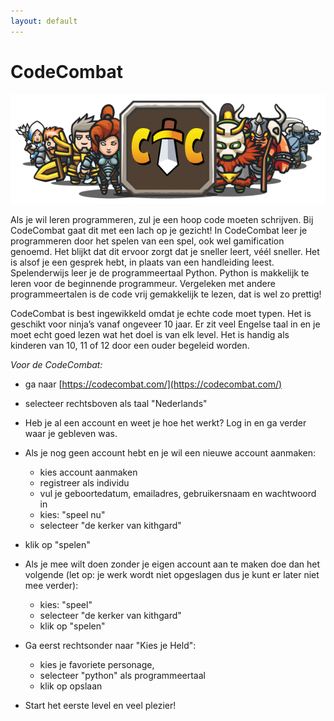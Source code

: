 ```yaml
---
layout: default
---
```

CodeCombat
==========
![CodeCombat](/static/img/CodeCombatGroot.png)

Als je wil leren programmeren, zul je een hoop code moeten schrijven. Bij CodeCombat gaat dit met een lach op je gezicht! In CodeCombat leer je programmeren door het spelen van een spel, ook wel gamification genoemd. Het blijkt dat dit ervoor zorgt dat je sneller leert, véél sneller. Het is alsof je een gesprek hebt, in plaats van een handleiding leest. Spelenderwijs leer je de programmeertaal Python. Python is makkelijk te leren voor de beginnende programmeur. Vergeleken met andere programmeertalen is de code vrij gemakkelijk te lezen, dat is wel zo prettig!

CodeCombat is best ingewikkeld omdat je echte code moet typen. Het is geschikt voor ninja’s vanaf ongeveer 10 jaar. Er zit veel Engelse taal in en je moet echt goed lezen wat het doel is van elk level. Het is handig als kinderen van 10, 11 of 12 door een ouder begeleid worden.

*Voor de CodeCombat:*

- ga naar [https://codecombat.com/](https://codecombat.com/)
- selecteer rechtsboven als taal "Nederlands"
- Heb je al een account en weet je hoe het werkt? Log in en ga verder waar je gebleven was.
- Als je nog geen account hebt en je wil een nieuwe account aanmaken:
    - kies account aanmaken
    - registreer als individu
    - vul je geboortedatum, emailadres, gebruikersnaam en wachtwoord in
    - kies: "speel nu"
    - selecteer "de kerker van kithgard"
- klik op "spelen"

- Als je mee wilt doen zonder je eigen account aan te maken doe dan het volgende (let op: je werk wordt niet opgeslagen dus je kunt er later niet mee verder):
    - kies: "speel"
    - selecteer "de kerker van kithgard"
    - klik op "spelen"

- Ga eerst rechtsonder naar "Kies je Held":
    - kies je favoriete personage,
    - selecteer "python" als programmeertaal
    - klik op opslaan

- Start het eerste level en veel plezier!
